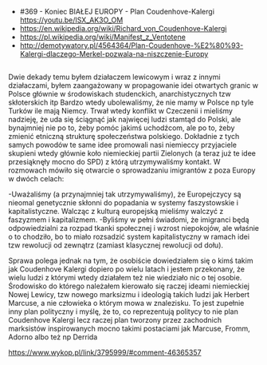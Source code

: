 - #369 - Koniec BIAŁEJ EUROPY - Plan Coudenhove-Kalergi https://youtu.be/ISX_AK3O_OM
- https://en.wikipedia.org/wiki/Richard_von_Coudenhove-Kalergi
- https://pl.wikipedia.org/wiki/Manifest_z_Ventotene
- http://demotywatory.pl/4564364/Plan-Coudenhove-%E2%80%93-Kalergi-dlaczego-Merkel-pozwala-na-niszczenie-Europy

##

Dwie dekady temu byłem działaczem lewicowym i wraz z innymi działaczami, byłem zaangażowany w propagowanie idei otwartych granic w Polsce głównie w środowiskach studenckich, anarchistycznych tzw skłoterskich itp Bardzo wtedy ubolewaliśmy, że nie mamy w Polsce np tyle Turków ile mają Niemcy. Trwał wtedy konflikt w Czeczenii i mieliśmy nadzieję, że uda się ściągnąć jak najwięcej ludzi stamtąd do Polski, ale bynajmniej nie po to, żeby pomóc jakimś uchodźcom, ale po to, żeby zmienić etniczną strukturę społeczeństwa polskiego. Dokładnie z tych samych powodów te same idee promowali nasi niemieccy przyjaciele skupieni wtedy głównie koło niemieckiej partii Zielonych (a teraz już te idee przesiąknęły mocno do SPD) z którą utrzymywaliśmy kontakt. W rozmowach mówiło się otwarcie o sprowadzaniu imigrantów z poza Europy w dwóch celach:

-Uważaliśmy (a przynajmniej tak utrzymywaliśmy), że Europejczycy są nieomal genetycznie skłonni do popadania w systemy faszystowskie i kapitalistyczne. Walcząc z kulturą europejską mieliśmy walczyć z faszyzmem i kapitalizmem.
-Byliśmy w pełni świadomi, że imigranci będą odpowiedzialni za rozpad tkanki społecznej i wzrost niepokojów, ale właśnie o to chodziło, bo to miało rozsadzić system kapitalistyczny w ramach idei tzw rewolucji od zewnątrz (zamiast klasycznej rewolucji od dołu).

Sprawa polega jednak na tym, że osobiście dowiedziałem się o kimś takim jak Coudenhove Kalergi dopiero po wielu latach i jestem przekonany, że wielu ludzi z którymi wtedy działałem też nie wiedziało nic o tej osobie. Środowisko do którego należałem kierowało się raczej ideami niemieckiej Nowej Lewicy, tzw nowego marksizmu i ideologią takich ludzi jak Herbert Marcuse, a nie człowieka o którym mowa w znalezisku. To jest zupełnie inny plan polityczny i myślę, że to, co reprezentują politycy to nie plan Coudenhove Kalergi lecz raczej plan tworzony przez zachodnich marksistów inspirowanych mocno takimi postaciami jak Marcuse, Fromm, Adorno albo też np Derrida

https://www.wykop.pl/link/3795999/#comment-46365357